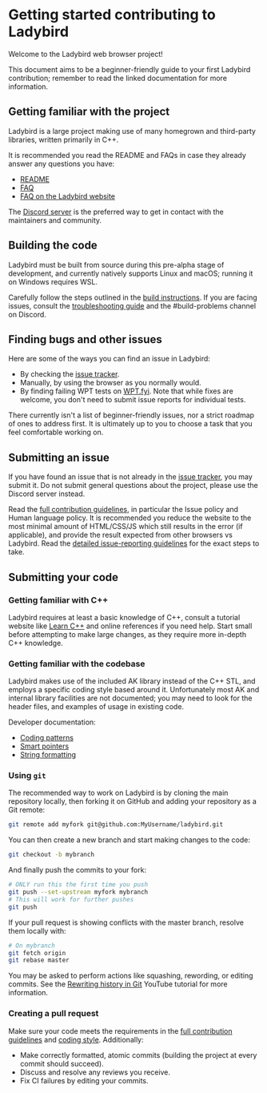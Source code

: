 # Getting started contributing to Ladybird

Welcome to the Ladybird web browser project!

This document aims to be a beginner-friendly guide to your first Ladybird contribution; remember to read the linked documentation for more information.

## Getting familiar with the project

Ladybird is a large project making use of many homegrown and third-party libraries, written primarily in C++.

It is recommended you read the README and FAQs in case they already answer any questions you have:

-   [README](/README.md)
-   [FAQ](FAQ.md)
-   [FAQ on the Ladybird website](https://ladybird.org/#faq)

The [Discord server](https://discord.gg/nvfjVJ4Svh) is the preferred way to get in contact with the maintainers and community.

## Building the code

Ladybird must be built from source during this pre-alpha stage of development, and currently natively supports Linux and macOS; running it on Windows requires WSL.

Carefully follow the steps outlined in the [build instructions](BuildInstructionsLadybird.md). If you are facing issues, consult the [troubleshooting guide](Troubleshooting.md) and the #build-problems channel on Discord.

## Finding bugs and other issues

Here are some of the ways you can find an issue in Ladybird:

-   By checking the [issue tracker](https://github.com/LadybirdBrowser/ladybird/issues).
-   Manually, by using the browser as you normally would.
-   By finding failing WPT tests on [WPT.fyi](https://wpt.fyi/results/?label=master&product=ladybird). Note that while fixes are welcome, you don't need to submit issue reports for individual tests.

There currently isn't a list of beginner-friendly issues, nor a strict roadmap of ones to address first. It is ultimately up to you to choose a task that you feel comfortable working on.

## Submitting an issue

If you have found an issue that is not already in the [issue tracker](https://github.com/LadybirdBrowser/ladybird/issues), you may submit it. Do not submit general questions about the project, please use the Discord server instead.

Read the [full contribution guidelines](/CONTRIBUTING.md), in particular the Issue policy and Human language policy. It is recommended you reduce the website to the most minimal amount of HTML/CSS/JS which still results in the error (if applicable), and provide the result expected from other browsers vs Ladybird. Read the [detailed issue-reporting guidelines](/ISSUES.md) for the exact steps to take.

## Submitting your code

### Getting familiar with C++

Ladybird requires at least a basic knowledge of C++, consult a tutorial website like [Learn C++](https://www.learncpp.com/) and online references if you need help. Start small before attempting to make large changes, as they require more in-depth C++ knowledge.

### Getting familiar with the codebase

Ladybird makes use of the included AK library instead of the C++ STL, and employs a specific coding style based around it. Unfortunately most AK and internal library facilities are not documented; you may need to look for the header files, and examples of usage in existing code.

Developer documentation:

-   [Coding patterns](Patterns.md)
-   [Smart pointers](SmartPointers.md)
-   [String formatting](StringFormatting.md)

### Using `git`

The recommended way to work on Ladybird is by cloning the main repository locally, then forking it on GitHub and adding your repository as a Git remote:

```sh
git remote add myfork git@github.com:MyUsername/ladybird.git
```

You can then create a new branch and start making changes to the code:

```sh
git checkout -b mybranch
```

And finally push the commits to your fork:

```sh
# ONLY run this the first time you push
git push --set-upstream myfork mybranch
# This will work for further pushes
git push
```

If your pull request is showing conflicts with the master branch, resolve them locally with:

```sh
# On mybranch
git fetch origin
git rebase master
```

You may be asked to perform actions like squashing, rewording, or editing commits. See the [Rewriting history in Git](https://www.youtube.com/watch?v=ElRzTuYln0M) YouTube tutorial for more information.

### Creating a pull request

Make sure your code meets the requirements in the [full contribution guidelines](/CONTRIBUTING.md) and [coding style](CodingStyle.md). Additionally:

-   Make correctly formatted, atomic commits (building the project at every commit should succeed).
-   Discuss and resolve any reviews you receive.
-   Fix CI failures by editing your commits.
